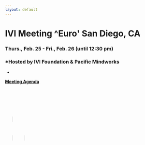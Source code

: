 ```yaml
---
layout: default
---
```

<div id="rightCol0">

<div data-align="center">

# IVI Meeting ^Euro' San Diego, CA

### Thurs., Feb. 25 - Fri., Feb. 26 (until 12:30 pm)

</div>

<div data-align="center">

### *Hosted by IVI Foundation & Pacific Mindworks  
  
*

</div>

**[Meeting Agenda](Feb%202016%20Agenda%20-%20IVI.pdf)**

  

 

 

  

 

>  

 

> >  

####  

#### 

####  

 

</div>
